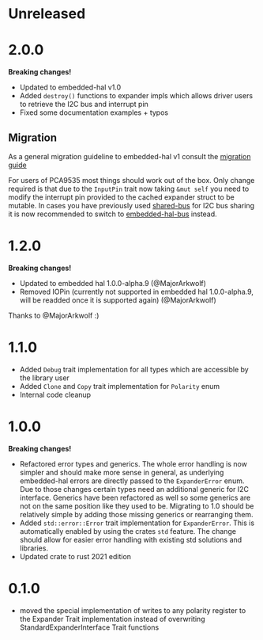 # Unreleased

# 2.0.0

**Breaking changes!**

- Updated to embedded-hal v1.0
- Added `destroy()` functions to expander impls which allows driver users to retrieve the I2C bus and interrupt pin
- Fixed some documentation examples + typos

## Migration

As a general migration guideline to embedded-hal v1 consult the [migration guide](https://github.com/rust-embedded/embedded-hal/blob/master/docs/migrating-from-0.2-to-1.0.md)

For users of PCA9535 most things should work out of the box. Only change required is that due to the `InputPin` trait now taking `&mut self` you need to modify the interrupt pin provided to the cached expander struct to be mutable.
In cases you have previously used [shared-bus](https://crates.io/crates/shared-bus) for I2C bus sharing it is now recommended to switch to [embedded-hal-bus](https://crates.io/crates/embedded-hal-bus) instead.

# 1.2.0

**Breaking changes!**

- Updated to embedded hal 1.0.0-alpha.9 (@MajorArkwolf)
- Removed IOPin (currently not supported in embedded hal 1.0.0-alpha.9, will be readded once it is supported again) (@MajorArkwolf)

Thanks to @MajorArkwolf :)

# 1.1.0

- Added `Debug` trait implementation for all types which are accessible by the library user
- Added `Clone` and `Copy` trait implementation for `Polarity` enum
- Internal code cleanup

# 1.0.0

**Breaking changes!**

- Refactored error types and generics. The whole error handling is now simpler and should make more sense in general, as underlying embedded-hal errors are directly passed to the `ExpanderError` enum. Due to those changes certain types need an additional generic for I2C interface. Generics have been refactored as well so some generics are not on the same position like they used to be. Migrating to 1.0 should be relatively simple by adding those missing generics or rearranging them.
- Added `std::error::Error` trait implementation for `ExpanderError`. This is automatically enabled by using the crates `std` feature. The change should allow for easier error handling with existing std solutions and libraries.
- Updated crate to rust 2021 edition

# 0.1.0

- moved the special implementation of writes to any polarity register to the Expander Trait implementation instead of overwriting StandardExpanderInterface Trait functions
